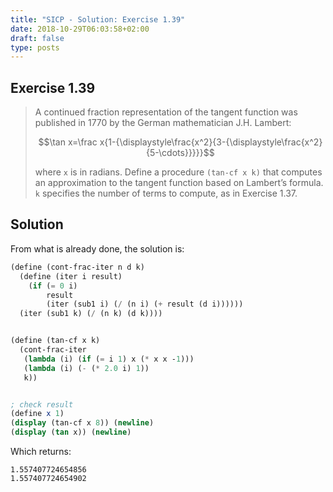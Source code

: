 ```yaml
---
title: "SICP - Solution: Exercise 1.39"
date: 2018-10-29T06:03:58+02:00
draft: false
type: posts
---
```


## Exercise 1.39

> A continued fraction representation of the tangent function was published in 1770 by the German mathematician J.H. Lambert:
> 
> $$\tan x=\frac x{1-{\displaystyle\frac{x^2}{3-{\displaystyle\frac{x^2}{5-\cdots}}}}}$$
> 
> where `x` is in radians. Define a procedure `(tan-cf x k)` that computes an approximation to the tangent function based on Lambert’s formula. `k` specifies the number of terms to compute, as in Exercise 1.37.

## Solution

From what is already done, the solution is:

```scheme
(define (cont-frac-iter n d k)
  (define (iter i result)
    (if (= 0 i)
        result
        (iter (sub1 i) (/ (n i) (+ result (d i))))))
  (iter (sub1 k) (/ (n k) (d k))))


(define (tan-cf x k)
  (cont-frac-iter
   (lambda (i) (if (= i 1) x (* x x -1)))
   (lambda (i) (- (* 2.0 i) 1))
   k))


; check result
(define x 1)
(display (tan-cf x 8)) (newline)
(display (tan x)) (newline)
```

Which returns:

```
1.557407724654856
1.557407724654902
```
